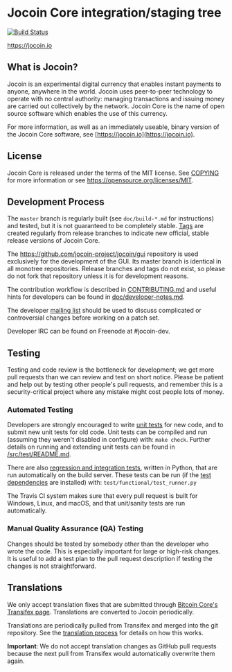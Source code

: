 Jocoin Core integration/staging tree
=====================================

[![Build Status](https://travis-ci.org/jocoin-project/jocoin.svg?branch=master)](https://travis-ci.org/jocoin-project/jocoin)

https://jocoin.io

What is Jocoin?
----------------

Jocoin is an experimental digital currency that enables instant payments to
anyone, anywhere in the world. Jocoin uses peer-to-peer technology to operate
with no central authority: managing transactions and issuing money are carried
out collectively by the network. Jocoin Core is the name of open source
software which enables the use of this currency.

For more information, as well as an immediately useable, binary version of
the Jocoin Core software, see [https://jocoin.io](https://jocoin.io).

License
-------

Jocoin Core is released under the terms of the MIT license. See [COPYING](COPYING) for more
information or see https://opensource.org/licenses/MIT.

Development Process
-------------------

The `master` branch is regularly built (see `doc/build-*.md` for instructions) and tested, but it is not guaranteed to be
completely stable. [Tags](https://github.com/jocoin-project/jocoin/tags) are created
regularly from release branches to indicate new official, stable release versions of Jocoin Core.

The https://github.com/jocoin-project/jocoin/gui repository is used exclusively for the
development of the GUI. Its master branch is identical in all monotree
repositories. Release branches and tags do not exist, so please do not fork
that repository unless it is for development reasons.

The contribution workflow is described in [CONTRIBUTING.md](CONTRIBUTING.md)
and useful hints for developers can be found in [doc/developer-notes.md](doc/developer-notes.md).

The developer [mailing list](https://groups.google.com/forum/#!forum/jocoin-dev)
should be used to discuss complicated or controversial changes before working
on a patch set.

Developer IRC can be found on Freenode at #jocoin-dev.

Testing
-------

Testing and code review is the bottleneck for development; we get more pull
requests than we can review and test on short notice. Please be patient and help out by testing
other people's pull requests, and remember this is a security-critical project where any mistake might cost people
lots of money.

### Automated Testing

Developers are strongly encouraged to write [unit tests](src/test/README.md) for new code, and to
submit new unit tests for old code. Unit tests can be compiled and run
(assuming they weren't disabled in configure) with: `make check`. Further details on running
and extending unit tests can be found in [/src/test/README.md](/src/test/README.md).

There are also [regression and integration tests](/test), written
in Python, that are run automatically on the build server.
These tests can be run (if the [test dependencies](/test) are installed) with: `test/functional/test_runner.py`

The Travis CI system makes sure that every pull request is built for Windows, Linux, and macOS, and that unit/sanity tests are run automatically.

### Manual Quality Assurance (QA) Testing

Changes should be tested by somebody other than the developer who wrote the
code. This is especially important for large or high-risk changes. It is useful
to add a test plan to the pull request description if testing the changes is
not straightforward.

Translations
------------

We only accept translation fixes that are submitted through [Bitcoin Core's Transifex page](https://www.transifex.com/projects/p/bitcoin/).
Translations are converted to Jocoin periodically.

Translations are periodically pulled from Transifex and merged into the git repository. See the
[translation process](doc/translation_process.md) for details on how this works.

**Important**: We do not accept translation changes as GitHub pull requests because the next
pull from Transifex would automatically overwrite them again.

